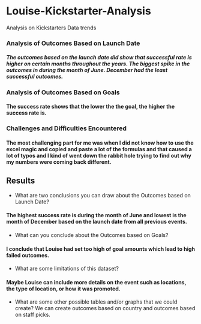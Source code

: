 # Louise-Kickstarter-Analysis
Analysis on Kickstarters Data trends

### Analysis of Outcomes Based on Launch Date

##### The outcomes based on the launch date did show that successful rate is higher on certain months throughout the years. The biggest spike in the outcomes in during the month of June. December had the least successful outcomes.

### Analysis of Outcomes Based on Goals

#### The success rate shows that the lower the the goal, the higher the success rate is. 

### Challenges and Difficulties Encountered

#### The most challenging part for me was when I did not know how to use the excel magic and copied and paste a lot of the formulas and that caused a lot of typos and I kind of went down the rabbit hole trying to find out why my numbers were coming back different. 

## Results

- What are two conclusions you can draw about the Outcomes based on Launch Date?

#### The highest success rate is during the month of June and lowest is the month of December based on the launch date from all previous events.

- What can you conclude about the Outcomes based on Goals?

#### I conclude that Louise had set too high of goal amounts which lead to high failed outcomes.

- What are some limitations of this dataset?

#### Maybe Louise can include more details on the event such as locations, the type of location, or how it was promoted.

- What are some other possible tables and/or graphs that we could create?
We can create outcomes based on country and outcomes based on staff picks.

